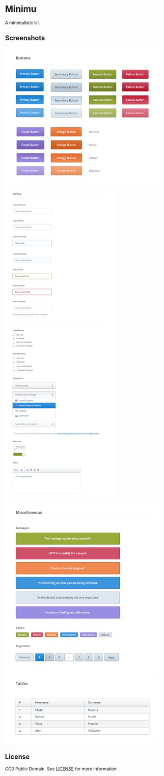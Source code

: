 # Minimu

A minimalistic UI.

## Screenshots

![buttons](screenshots/minimu_buttons.png)
![forms](screenshots/minimu_forms.png)
![miscellaneous](screenshots/minimu_miscellaneous.png)
![miscellaneous](screenshots/minimu_tables.png)

## License

CC0 Public Domain. See [LICENSE](LICENSE) for more information.